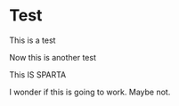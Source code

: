# Test
This is a test




Now this is another test





This IS SPARTA



I wonder if this is going to work. Maybe not.
